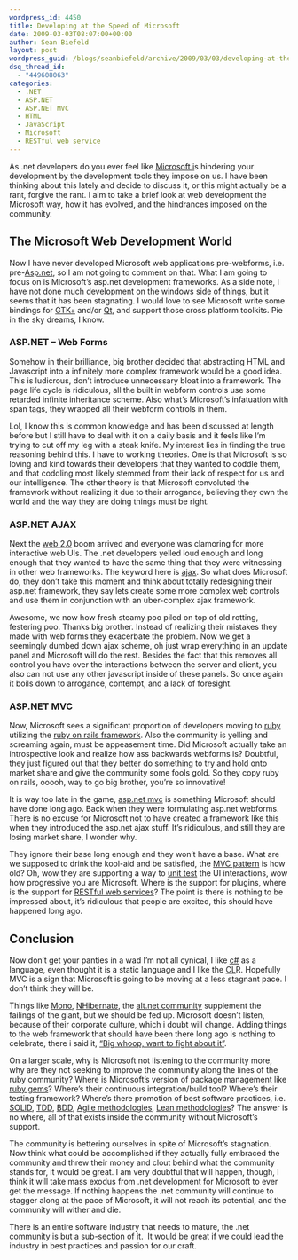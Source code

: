 ```yaml
---
wordpress_id: 4450
title: Developing at the Speed of Microsoft
date: 2009-03-03T08:07:00+00:00
author: Sean Biefeld
layout: post
wordpress_guid: /blogs/seanbiefeld/archive/2009/03/03/developing-at-the-speed-of-microsoft.aspx
dsq_thread_id:
  - "449608063"
categories:
  - .NET
  - ASP.NET
  - ASP.NET MVC
  - HTML
  - JavaScript
  - Microsoft
  - RESTful web service
---
```

As .net developers do you ever feel like <a target="_blank" href="http://en.wikipedia.org/wiki/Microsoft">Microsoft i</a>s hindering your development by the development tools they impose on us. I have been thinking about this lately and decide to discuss it, or this might actually be a rant, forgive the rant. I aim to take a brief look at web development the Microsoft way, how it has evolved, and the hindrances imposed on the community.

## The Microsoft Web Development World

Now I have never developed Microsoft web applications pre-webforms, i.e. pre-<a target="_blank" href="http://en.wikipedia.org/wiki/ASP.NET">Asp.net</a>, so I am not going to comment on that. What I am going to focus on is Microsoft&#8217;s asp.net development frameworks. As a side note, I have not done much development on the windows side of things, but it seems that it has been stagnating. I would love to see Microsoft write some bindings for <a target="_blank" href="http://en.wikipedia.org/wiki/GTK%2B">GTK+</a> and/or <a target="_blank" href="http://en.wikipedia.org/wiki/Qt_(toolkit)">Qt</a>, and support those cross platform toolkits. Pie in the sky dreams, I know.

### ASP.NET &#8211; Web Forms  


Somehow in their brilliance, big brother decided that abstracting HTML and Javascript into a infinitely more complex framework would be a good idea. This is ludicrous, don&#8217;t introduce unnecessary bloat into a framework. The page life cycle is ridiculous, all the built in webform controls use some retarded infinite inheritance scheme. Also what&#8217;s Microsoft&#8217;s infatuation with span tags, they wrapped all their webform controls in them.

Lol, I know this is common knowledge and has been discussed at length before but I still have to deal with it on a daily basis and it feels like I&#8217;m trying to cut off my leg with a steak knife. My interest lies in finding the true reasoning behind this. I have to working theories. One is that Microsoft is so loving and kind towards their developers that they wanted to coddle them, and that coddling most likely stemmed from their lack of respect for us and our intelligence. The other theory is that Microsoft convoluted the framework without realizing it due to their arrogance, believing they own the world and the way they are doing things must be right.

### ASP.NET AJAX

Next the <a target="_blank" href="http://en.wikipedia.org/wiki/Web_2.0">web 2.0</a> boom arrived and everyone was clamoring for more interactive web UIs. The .net developers yelled loud enough and long enough that they wanted to have the same thing that they were witnessing in other web frameworks. The keyword here is <a target="_blank" href="http://en.wikipedia.org/wiki/ASP.NET_AJAX">ajax</a>. So what does Microsoft do, they don&#8217;t take this moment and think about totally redesigning their asp.net framework, they say lets create some more complex web controls and use them in conjunction with an uber-complex ajax framework. 

Awesome, we now how fresh steamy poo piled on top of old rotting, festering poo. Thanks big brother. Instead of realizing their mistakes they made with web forms they exacerbate the problem. Now we get a seemingly dumbed down ajax scheme, oh just wrap everything in an update panel and Microsoft will do the rest. Besides the fact that this removes all control you have over the interactions between the server and client, you also can not use any other javascript inside of these panels. So once again it boils down to arrogance, contempt, and a lack of foresight.

### ASP.NET MVC

Now, Microsoft sees a significant proportion of developers moving to <a target="_blank" href="http://en.wikipedia.org/wiki/Ruby_(programming_language)">ruby</a> utilizing the <a target="_blank" href="http://en.wikipedia.org/wiki/Ruby_on_Rails">ruby on rails framework</a>. Also the community is yelling and screaming again, must be appeasement time. Did Microsoft actually take an introspective look and realize how ass backwards webforms is? Doubtful, they just figured out that they better do something to try and hold onto market share and give the community some fools gold. So they copy ruby on rails, ooooh, way to go big brother, you&#8217;re so innovative!

It is way too late in the game, <a target="_blank" href="http://en.wikipedia.org/wiki/ASP.NET_MVC_Framework">asp.net mvc</a> is something Microsoft should have done long ago. Back when they were formulating asp.net webforms. There is no excuse for Microsoft not to have created a framework like this when they introduced the asp.net ajax stuff. It&#8217;s ridiculous, and still they are losing market share, I wonder why. 

They ignore their base long enough and they won&#8217;t have a base. What are we supposed to drink the kool-aid and be satisfied, the <a target="_blank" href="http://en.wikipedia.org/wiki/Model-view-controller">MVC pattern</a> is how old? Oh, wow they are supporting a way to <a target="_blank" href="http://en.wikipedia.org/wiki/Unit_testing">unit test</a> the UI interactions, wow how progressive you are Microsoft. Where is the support for plugins, where is the support for <a target="_blank" href="http://en.wikipedia.org/wiki/Representational_State_Transfer">RESTful web services</a>? The point is there is nothing to be impressed about, it&#8217;s ridiculous that people are excited, this should have happened long ago.

## Conclusion

Now don&#8217;t get your panties in a wad I&#8217;m not all cynical, I like <a target="_blank" href="http://en.wikipedia.org/wiki/C_Sharp_(programming_language)">c#</a> as a language, even thought it is a static language and I like the <a target="_blank" href="http://en.wikipedia.org/wiki/Common_Language_Runtime">CL</a>R. Hopefully MVC is a sign that Microsoft is going to be moving at a less stagnant pace. I don&#8217;t think they will be. 

Things like <a target="_blank" href="http://www.mono-project.com/Main_Page">Mono</a>, <a target="_blank" href="/www.nhibernate.org/">NHibernate</a>, the <a target="_blank" href="http://altdotnet.org/">alt.net community</a> supplement the failings of the giant, but we should be fed up. Microsoft doesn&#8217;t listen, because of their corporate culture, which i doubt will change. Adding things to the web framework that should have been there long ago is nothing to celebrate, there i said it, <a target="_blank" href="http://www.youtube.com/watch?v=_6rAUUoaNZo">&#8220;Big whoop, want to fight about it&#8221;</a>. 

On a larger scale, why is Microsoft not listening to the community more, why are they not seeking to improve the community along the lines of the ruby community? Where is Microsoft&#8217;s version of package management like <a target="_blank" href="http://en.wikipedia.org/wiki/RubyGems">ruby gems</a>? Where&#8217;s their continuous integration/build tool? Where&#8217;s their testing framework? Where&#8217;s there promotion of best software practices, i.e. <a target="_blank" href="/blogs/chad_myers/archive/2008/03/07/pablo-s-topic-of-the-month-march-solid-principles.aspx">SOLID</a>, <a target="_blank" href="http://en.wikipedia.org/wiki/Test-driven_development">TDD</a>, <a target="_blank" href="http://en.wikipedia.org/wiki/Behavior_Driven_Development">BDD</a>, <a target="_blank" href="http://en.wikipedia.org/wiki/Agile_software_development">Agile methodologies</a>, <a target="_blank" href="http://blog.scottbellware.com/2009/02/decade-of-agile-dawn-of-lean.html">Lean methodologies</a>? The answer is no where, all of that exists inside the community without Microsoft&#8217;s support. 

The community is bettering ourselves in spite of Microsoft&#8217;s stagnation. Now think what could be accomplished if they actually fully embraced the community and threw their money and clout behind what the community stands for, it would be great. I am very doubtful that will happen, though, I think it will take mass exodus from .net development for Microsoft to ever get the message. If nothing happens the .net community will continue to stagger along at the pace of Microsoft, it will not reach its potential, and the community will wither and die. 

There is an entire software industry that needs to mature, the .net community is but a sub-section of it.&nbsp; It would be great if we could lead the industry in best practices and passion for our craft.